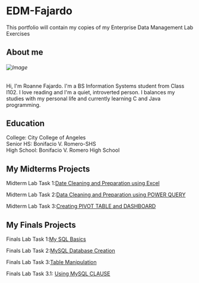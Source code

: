 # EDM-Fajardo
This portfolio will contain my copies of my Enterprise Data Management Lab Exercises

## About me
###### ![Image](https://github.com/user-attachments/assets/09348eb7-7d33-4130-86e0-8d0a8fdbd19b)

Hi, I'm Roanne Fajardo. I'm a BS Information Systems student from Class I102. I love reading and I'm a quiet, introverted person. I balances my studies with my personal life and currently learning C and Java programming.

## Education
College: City College of Angeles\
Senior HS: Bonifacio V. Romero-SHS\
High School: Bonifacio V. Romero High School

## My Midterms Projects
Midterm Lab Task 1:[Date Cleaning and Preparation using Excel](https://roannefajardo.github.io/Midterm-Lab-Task-1/)

Midterm Lab Task 2:[Data Cleaning and Preparation using POWER QUERY](https://roannefajardo.github.io/Midterm-Lab-Task-2-/)

Midterm Lab Task 3:[Creating PIVOT TABLE and DASHBOARD](https://roannefajardo.github.io/Midterm-Lab-Task-3/)

## My Finals Projects
Finals Lab Task 1:[My SQL Basics](https://roannefajardo.github.io/Finals-Lab-Task-1/)

Finals Lab Task 2:[MySQL Database Creation](https://roannefajardo.github.io/Finals-Lab-Task-2/)

Finals Lab Task 3:[Table Manipulation](https://roannefajardo.github.io/Finals-Lab-Task-3/)

Finals Lab Task 3.1: [Using MySQL CLAUSE]()
